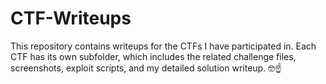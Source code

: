 # CTF-Writeups
This repository contains writeups for the CTFs I have participated in. Each CTF has its own subfolder, which includes the related challenge files, screenshots, exploit scripts, and my detailed solution writeup. 🤓☝️